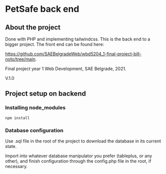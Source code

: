 # PetSafe back end

## About the project

Done with PHP and implementing tailwindcss. This is the back end to a bigger project. The front end can be found here:

https://github.com/SAEBelgradeWeb/wbd5204_1-final-project-bill-noto/tree/main.

Final project year 1 Web Development, SAE Belgrade, 2021.

V.1.0

## Project setup on backend

### Installing node_modules

```
npm install
```

### Database configuration

Use .sql file in the root of the project to download the database in its current state.

Import into whatever database manipulator you prefer (tableplus, or any other), and finish configuration through the
config.php file in the root, if necessary. 